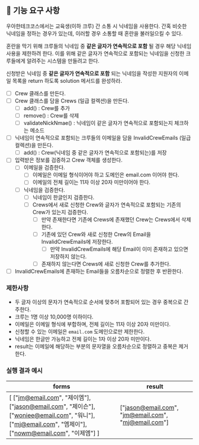 ## 🚀 기능 요구 사항

우아한테크코스에서는 교육생(이하 크루) 간 소통 시 닉네임을 사용한다. 간혹 비슷한 닉네임을 정하는 경우가 있는데, 이러할 경우 소통할 때 혼란을 불러일으킬 수 있다.

혼란을 막기 위해 크루들의 닉네임 중 **같은 글자가 연속적으로 포함** 될 경우 해당 닉네임 사용을 제한하려 한다. 이를 위해 같은 글자가 연속적으로 포함되는 닉네임을 신청한 크루들에게 알려주는 시스템을 만들려고 한다.


신청받은 닉네임 중 **같은 글자가 연속적으로 포함** 되는 닉네임을 작성한 지원자의 이메일 목록을 return 하도록 solution 메서드를 완성하라.

- [ ] Crew 클래스를 만든다.
- [ ] Crew 클래스를 담을 Crews (일급 컬렉션)을 만든다.
  - [ ] add() : Crew를 추가
  - [ ] remove() : Crew를 삭제 
  - [ ] validateNickNmae() : 닉네임이 같은 글자가 연속적으로 포함되는지 체크하는 메소드
- [ ] 닉네임이 연속적으로 포함되는 크루들의 이메일을 담을 InvalidCrewEmails (일급컬렉션)을 만든다.
  - [ ] add() : Crew(닉네임 중 같은 글자가 연속적으로 포함되는)를 저장 
- [ ] 입력받은 정보를 검증하고 Crew 객체를 생성한다.
  - [ ] 이메일을 검증한다. 
    - [ ] 이메일은 이메일 형식이어야 하고 도메인은 email.com 이어야 한다. 
    - [ ] 이메일의 전체 길이는 11자 이상 20자 미만이어야 한다.
  - [ ] 닉네임을 검증한다. 
    - [ ] 닉네임이 한글인지 검증한다.
    - [ ] Crews에서 새로 신청한 Crew와 글자가 연속적으로 포함되는 기존의 Crew가 있는지 검증한다.
      - [ ] 만약 존재한다면 기존에 Crews에 존재했던 Crew는 Crews에서 삭제한다.
      - [ ] 기존에 있던 Crew와 새로 신청한 Crew의 Email을 InvalidCrewEmails에 저장한다.
        - [ ] 만약 InvalidCrewEmails에 해당 Email이 이미 존재하고 있으면 저장하지 않는다. 
      - [ ] 존재하지 않는다면 Crews에 새로 신청한 Crew를 추가한다.
- [ ] InvalidCrewEmails에 존재하는 Email들을 오름차순으로 정렬한 후 반환한다.

### 제한사항

- 두 글자 이상의 문자가 연속적으로 순서에 맞추어 포함되어 있는 경우 중복으로 간주한다.
- 크루는 1명 이상 10,000명 이하이다.
- 이메일은 이메일 형식에 부합하며, 전체 길이는 11자 이상 20자 미만이다.
- 신청할 수 있는 이메일은 `email.com` 도메인으로만 제한한다.
- 닉네임은 한글만 가능하고 전체 길이는 1자 이상 20자 미만이다.
- result는 이메일에 해당하는 부분의 문자열을 오름차순으로 정렬하고 중복은 제거한다.

### 실행 결과 예시

| forms | result |
| --- | --- |
| [ ["jm@email.com", "제이엠"], ["jason@email.com", "제이슨"], ["woniee@email.com", "워니"], ["mj@email.com", "엠제이"], ["nowm@email.com", "이제엠"] ] | ["jason@email.com", "jm@email.com", "mj@email.com"] |
